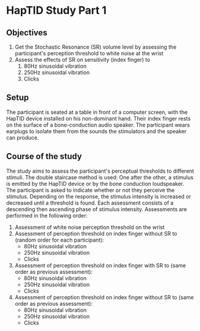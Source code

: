 # HapTID Study Part 1

## Objectives
1. Get the Stochastic Resonance (SR) volume level by assessing the participant's perception threshold to white noise at the wrist
2. Assess the effects of SR on sensitivity (index finger) to
    1. 80Hz sinusoidal vibration
    2. 250Hz sinusoidal vibration
    3. Clicks

## Setup
The participant is seated at a table in front of a computer screen, with the HapTID device installed on his non-dominant hand. Their index finger rests on the surface of a bone-conduction audio speaker. The participant wears earplugs to isolate them from the sounds the stimulators and the speaker can produce.

## Course of the study
The study aims to assess the participant's perceptual thresholds to different stimuli.
The double staircase method is used: One after the other, a stimulus is emitted by the HapTID device or by the bone conduction loudspeaker. The participant is asked to indicate whether or not they perceive the stimulus. Depending on the response, the stimulus intensity is increased or decreased until a threshold is found. Each assessment consists of a descending then ascending phase of stimulus intensity.
Assessments are performed in the following order:
1. Assessment of white noise perception threshold on the wrist
2. Assessment of perception threshold on index finger without SR to (random order for each participant):
    - 80Hz sinusoidal vibration
    - 250Hz sinusoidal vibration
    - Clicks
3. Assessment of perception threshold on index finger with SR to (same order as previous assessment):
    - 80Hz sinusoidal vibration
    - 250Hz sinusoidal vibration
    - Clicks
4. Assessment of perception threshold on index finger without SR to (same order as previous assessment):
    - 80Hz sinusoidal vibration
    - 250Hz sinusoidal vibration
    - Clicks